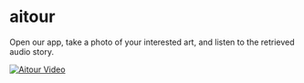 # aitour

Open our app, take a photo of your interested art, and listen to the retrieved audio story. 

[![Aitour Video](https://img.youtube.com/vi/VIDEO_ID/0.jpg)](https://www.youtube.com/watch?v=8uj3Un5Xp3U&list=PLvw_EJpiHNEcz8Ux280YUX9GckuR2zN5t)

